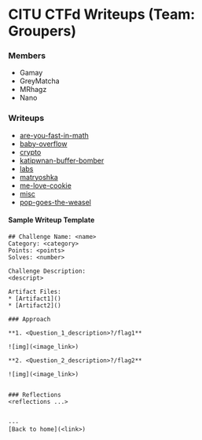 # CITU CTFd Writeups (Team: Groupers)
### Members
- Gamay
- GreyMatcha
- MRhagz
- Nano

### Writeups
- [are-you-fast-in-math](/are-you-fast-in-math)
- [baby-overflow](/baby-overflow)
- [crypto](/crypto)
- [katipwnan-buffer-bomber](/katipwnan-buffer-bomber)
- [labs](/labs)
- [matryoshka](/matryoshka)
- [me-love-cookie](/me-love-cookie)
- [misc](/misc)
- [pop-goes-the-weasel](/pop-goes-the-weasel)


#### Sample Writeup Template
```
## Challenge Name: <name>
Category: <category>
Points: <points>
Solves: <number>

Challenge Description: 
<descript>

Artifact Files:
* [Artifact1]()
* [Artifact2]()

### Approach

**1. <Question_1_description>?/flag1**

![img](<image_link>)

**2. <Question_2_description>?/flag2**

![img](<image_link>)


### Reflections
<reflections ...>
  

---
[Back to home](<link>)

```

